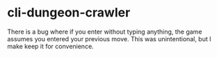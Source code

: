 # cli-dungeon-crawler

There is a bug where if you enter without typing anything, the game assumes you entered your previous move. This was unintentional, but I make keep it for convenience.
